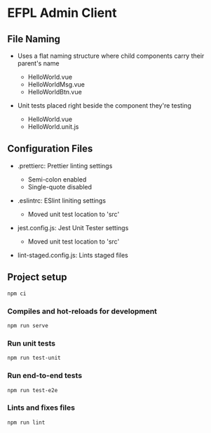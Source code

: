 <!-- prettier-ignore -->
# EFPL Admin Client

## File Naming

- Uses a flat naming structure where child components carry their parent's name

  - HelloWorld.vue
  - HelloWorldMsg.vue
  - HelloWorldBtn.vue

- Unit tests placed right beside the component they're testing
  - HelloWorld.vue
  - HelloWorld.unit.js

## Configuration Files

- .prettierc: Prettier linting settings

  - Semi-colon enabled
  - Single-quote disabled

- .eslintrc: ESlint liniting settings
  - Moved unit test location to 'src'
- jest.config.js: Jest Unit Tester settings
  - Moved unit test location to 'src'
- lint-staged.config.js: Lints staged files

## Project setup

```
npm ci
```

### Compiles and hot-reloads for development

```
npm run serve
```

### Run unit tests

```
npm run test-unit
```

### Run end-to-end tests

```
npm run test-e2e
```

### Lints and fixes files

```
npm run lint
```
